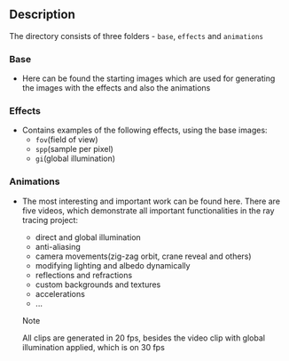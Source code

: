 Description
-

The directory consists of three folders - `base`, `effects` and `animations`

### Base

- Here can be found the starting images which are used for generating the images with the effects and also the animations

### Effects

- Contains examples of the following effects, using the base images:
  - `fov`(field of view)
  - `spp`(sample per pixel)
  - `gi`(global illumination) 

### Animations

- The most interesting and important work can be found here. There are five videos, which demonstrate all important functionalities in the ray tracing project:

  - direct and global illumination
  - anti-aliasing
  - camera movements(zig-zag orbit, crane reveal and others)
  - modifying lighting and albedo dynamically
  - reflections and refractions
  - custom backgrounds and textures
  - accelerations
  - ...

  > [!NOTE]
  > All clips are generated in 20 fps, besides the video clip with global illumination applied, which is on 30 fps
